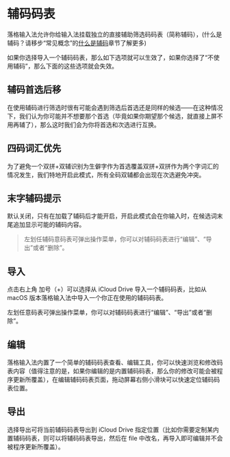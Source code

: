 # 辅码码表

落格输入法允许你给输入法挂载独立的直接辅助筛选码码表（简称辅码），\(什么是辅码？请移步“常见概念”的[什么是辅码](https://docs.logcg.com/concept/assist.html)章节了解更多\)

如果你选择导入一个辅码码表，那么如下选项就可以生效了，如果你选择了“不使用辅码”，那么下面的这些选项就会失效。

## 辅码首选后移

在使用辅码进行筛选时很有可能会遇到筛选后首选还是同样的候选——在这种情况下，我们认为你可能并不想要那个首选（毕竟如果你期望那个候选，就直接上屏不用再辅了），那么这时我们会为你将首选和次选进行互换。

## 四码词汇优先

为了避免一个双拼+双辅识别为生僻字作为首选覆盖双拼+双拼作为两个字词汇的情况发生，我们特地开启此模式，所有全码双辅都会出现在次选避免冲突。

## 末字辅码提示

默认关闭，只有在加载了辅码后才能开启，开启此模式会在你输入时，在候选词末尾追加显示可能的辅码内容。

> 左划任辅码意码表可弹出操作菜单，你可以对辅码码表进行“编辑”、“导出”或者“删除”。

## 导入

点击右上角 加号（+）可以选择从 iCloud Drive 导入一个辅码码表，比如从 macOS 版本落格输入法中导入一个你正在使用的辅码码表。

左划任意码表可弹出操作菜单，你可以对辅码码表进行“编辑”、“导出”或者“删除”。

## 编辑

落格输入法内置了一个简单的辅码码表查看、编辑工具，你可以快速浏览和修改码表内容（值得注意的是，如果你编辑的是内置辅码码表，那么你的修改可能会被程序更新所覆盖），在编辑辅码码表页面，拖动屏幕右侧小滑块可以快速定位辅码码表位置。

## 导出

选择导出可将当前辅码码表导出到 iCloud Drive 指定位置（比如你需要定制某内置辅码码表，则可以将辅码码表导出，然后在 file 中改名，再导入即可编辑并不会被程序更新所覆盖）。

